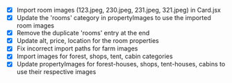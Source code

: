 - [x] Import room images (123.jpeg, 230.jpeg, 231.jpeg, 321.jpeg) in Card.jsx
- [x] Update the 'rooms' category in propertyImages to use the imported room images
- [x] Remove the duplicate 'rooms' entry at the end
- [x] Update alt, price, location for the room properties
- [x] Fix incorrect import paths for farm images
- [x] Import images for forest, shops, tent, cabin categories
- [x] Update propertyImages for forest-houses, shops, tent-houses, cabins to use their respective images
